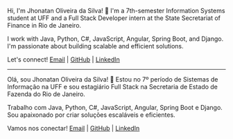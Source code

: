 <div align="left">
    <p>
        Hi, I'm Jhonatan Oliveira da Silva! 👋 I'm a 7th-semester Information Systems student at UFF and a Full Stack Developer intern at the State Secretariat of Finance in Rio de Janeiro.
    </p>
    <p>
        I work with Java, Python, C#, JavaScript, Angular, Spring Boot, and Django. I'm passionate about building scalable and efficient solutions.
    </p>
    <p>
        Let's connect! <a href="mailto:jhonatan.oliveira.dev@gmail.com">Email</a> | 
        <a href="https://github.com/jhonatan-oliveira">GitHub</a> | 
        <a href="https://linkedin.com/in/jhonatan-oliveira">LinkedIn</a>
    </p>
    <hr>
    <p>
        Olá, sou Jhonatan Oliveira da Silva! 👋 Estou no 7º período de Sistemas de Informação na UFF e sou estagiário Full Stack na Secretaria de Estado de Fazenda do Rio de Janeiro.
    </p>
    <p>
        Trabalho com Java, Python, C#, JavaScript, Angular, Spring Boot e Django. Sou apaixonado por criar soluções escaláveis e eficientes.
    </p>
    <p>
        Vamos nos conectar! <a href="mailto:jhonatan.oliveira.dev@gmail.com">Email</a> | 
        <a href="https://github.com/jhonatan-oliveira">GitHub</a> | 
        <a href="https://linkedin.com/in/jhonatan-oliveira">LinkedIn</a>
    </p>
</div>
